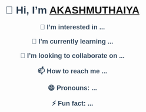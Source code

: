 <div align="center">
  <h1>👋 Hi, I’m <a href="https://github.com/AKASHMUTHAIYA">AKASHMUTHAIYA</a></h1>
</div>

<div align="center">
  <p><strong>👀 I’m interested in ...</strong></p>
  <p><strong>🌱 I’m currently learning ...</strong></p>
  <p><strong>💞️ I’m looking to collaborate on ...</strong></p>
  <p><strong>📫 How to reach me ...</strong></p>
  <p><strong>😄 Pronouns: ...</strong></p>
  <p><strong>⚡ Fun fact: ...</strong></p>
</div>

<style>
  body {
    font-family: Arial, sans-serif;
  }
  div {
    margin: 20px;
  }
  h1 {
    color: #2c3e50;
  }
  p {
    font-size: 18px;
    color: #34495e;
  }
</style>
